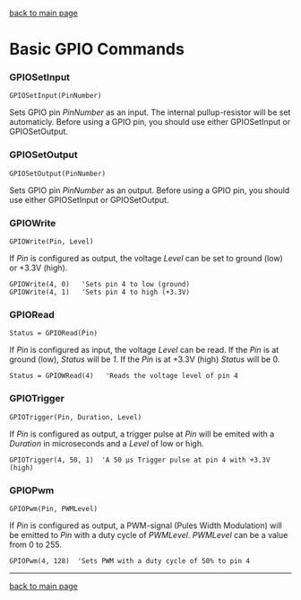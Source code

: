 [back to main page](./index.html)

# Basic GPIO Commands

### GPIOSetInput
```
GPIOSetInput(PinNumber)
```
Sets GPIO pin _PinNumber_ as an input. The internal pullup-resistor will be set automaticly. 
Before using a GPIO pin, you should use either GPIOSetInput or GPIOSetOutput.

### GPIOSetOutput
```
GPIOSetOutput(PinNumber)
```
Sets GPIO pin _PinNumber_ as an output. Before using a GPIO pin, you should use either GPIOSetInput or GPIOSetOutput.

### GPIOWrite
```
GPIOWrite(Pin, Level)
```
If _Pin_ is configured as output, the voltage _Level_ can be set to ground (low) or +3.3V (high).
```
GPIOWrite(4, 0)   'Sets pin 4 to low (ground)
GPIOWrite(4, 1)   'Sets pin 4 to high (+3.3V)
```

### GPIORead
```
Status = GPIORead(Pin)
```
If _Pin_ is configured as input, the voltage _Level_ can be read. If the _Pin_ is at ground (low), _Status_ will be _1_. If the _Pin_ is at +3.3V (high) _Status_ will be 0.
```
Status = GPIOWRead(4)   'Reads the voltage level of pin 4
```

### GPIOTrigger
```
GPIOTrigger(Pin, Duration, Level)
```
If _Pin_ is configured as output, a trigger pulse at _Pin_ will be emited with a _Duration_ in microseconds and a _Level_ of low or high.
```
GPIOTrigger(4, 50, 1)  'A 50 µs Trigger pulse at pin 4 with +3.3V (high)
```

### GPIOPwm
```
GPIOPwm(Pin, PWMLevel)
```
If _Pin_ is configured as output, a PWM-signal (Pules Width Modulation) will be emitted to _Pin_ with a duty cycle of _PWMLevel_. _PWMLevel_ can be a value from 0 to 255.
```
GPIOPwm(4, 128)  'Sets PWM with a duty cycle of 50% to pin 4
```

***
[back to main page](./index.html)

